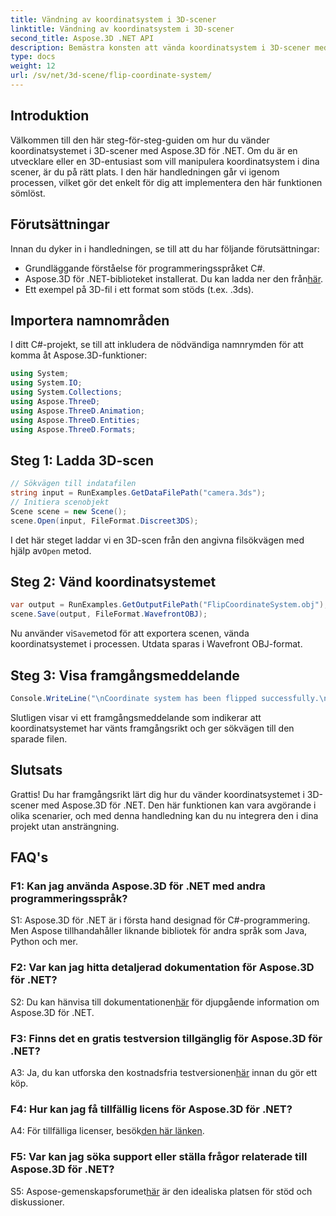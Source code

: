 ```yaml
---
title: Vändning av koordinatsystem i 3D-scener
linktitle: Vändning av koordinatsystem i 3D-scener
second_title: Aspose.3D .NET API
description: Bemästra konsten att vända koordinatsystem i 3D-scener med Aspose.3D för .NET. Följ vår steg-för-steg-guide för sömlös implementering.
type: docs
weight: 12
url: /sv/net/3d-scene/flip-coordinate-system/
---
```

## Introduktion

Välkommen till den här steg-för-steg-guiden om hur du vänder koordinatsystemet i 3D-scener med Aspose.3D för .NET. Om du är en utvecklare eller en 3D-entusiast som vill manipulera koordinatsystem i dina scener, är du på rätt plats. I den här handledningen går vi igenom processen, vilket gör det enkelt för dig att implementera den här funktionen sömlöst.

## Förutsättningar

Innan du dyker in i handledningen, se till att du har följande förutsättningar:

- Grundläggande förståelse för programmeringsspråket C#.
-  Aspose.3D för .NET-biblioteket installerat. Du kan ladda ner den från[här](https://releases.aspose.com/3d/net/).
- Ett exempel på 3D-fil i ett format som stöds (t.ex. .3ds).

## Importera namnområden

I ditt C#-projekt, se till att inkludera de nödvändiga namnrymden för att komma åt Aspose.3D-funktioner:

```csharp
using System;
using System.IO;
using System.Collections;
using Aspose.ThreeD;
using Aspose.ThreeD.Animation;
using Aspose.ThreeD.Entities;
using Aspose.ThreeD.Formats;
```

## Steg 1: Ladda 3D-scen

```csharp
// Sökvägen till indatafilen
string input = RunExamples.GetDataFilePath("camera.3ds");            
// Initiera scenobjekt
Scene scene = new Scene();
scene.Open(input, FileFormat.Discreet3DS);
```

 I det här steget laddar vi en 3D-scen från den angivna filsökvägen med hjälp av`Open` metod.

## Steg 2: Vänd koordinatsystemet

```csharp
var output = RunExamples.GetOutputFilePath("FlipCoordinateSystem.obj");
scene.Save(output, FileFormat.WavefrontOBJ);
```

 Nu använder vi`Save`metod för att exportera scenen, vända koordinatsystemet i processen. Utdata sparas i Wavefront OBJ-format.

## Steg 3: Visa framgångsmeddelande

```csharp
Console.WriteLine("\nCoordinate system has been flipped successfully.\nFile saved at " + output);
```

Slutligen visar vi ett framgångsmeddelande som indikerar att koordinatsystemet har vänts framgångsrikt och ger sökvägen till den sparade filen.

## Slutsats

Grattis! Du har framgångsrikt lärt dig hur du vänder koordinatsystemet i 3D-scener med Aspose.3D för .NET. Den här funktionen kan vara avgörande i olika scenarier, och med denna handledning kan du nu integrera den i dina projekt utan ansträngning.

## FAQ's

### F1: Kan jag använda Aspose.3D för .NET med andra programmeringsspråk?

S1: Aspose.3D för .NET är i första hand designad för C#-programmering. Men Aspose tillhandahåller liknande bibliotek för andra språk som Java, Python och mer.

### F2: Var kan jag hitta detaljerad dokumentation för Aspose.3D för .NET?

 S2: Du kan hänvisa till dokumentationen[här](https://reference.aspose.com/3d/net/) för djupgående information om Aspose.3D för .NET.

### F3: Finns det en gratis testversion tillgänglig för Aspose.3D för .NET?

A3: Ja, du kan utforska den kostnadsfria testversionen[här](https://releases.aspose.com/) innan du gör ett köp.

### F4: Hur kan jag få tillfällig licens för Aspose.3D för .NET?

 A4: För tillfälliga licenser, besök[den här länken](https://purchase.aspose.com/temporary-license/).

### F5: Var kan jag söka support eller ställa frågor relaterade till Aspose.3D för .NET?

 S5: Aspose-gemenskapsforumet[här](https://forum.aspose.com/c/3d/18) är den idealiska platsen för stöd och diskussioner.